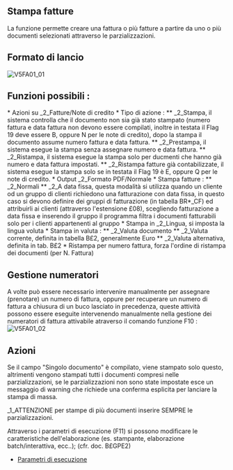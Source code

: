 ## Stampa fatture
La funzione permette creare una fattura o più fatture a partire da uno o più documenti selezionati attraverso le parzializzazioni.

## Formato di lancio
![V5FA01_01](http://doc.smeup.com/immagini/MBDOC_OGG-P_V5FA01/V5FA01_01.png)
## Funzioni possibili : 
 \* Azioni su _2_Fatture/Note di credito
 \* Tipo di azione : 
 \*\* _2_Stampa, il sistema controlla che il documento non sia già stato stampato (numero fattura e data fattura non devono essere compilati, inoltre in testata il Flag 19 deve essere B,  oppure N per le note di credito), dopo la stampa il documento assume numero fattura e data fattura.
 \*\* _2_Prestampa, il sistema esegue la stampa senza assegnare numero e data fattura.
 \*\* _2_Ristampa,  il sistema esegue la stampa solo per ducmenti che hanno già numero e data fattura impostati.
 \*\* _2_Ristampa fatture già contabilizzate,  il sistema esegue la stampa solo se in testata il Flag 19 è E,  oppure Q per le note di credito.
 \* Output _2_Formato PDF/Normale
 \* Stampa fatture : 
 \*\* _2_Normali
 \*\* _2_A data fissa, questa modalità si utilizza quando un cliente od un gruppo di clienti richiedono una fatturazione con data fissa, in questo caso si devono definire dei gruppi di fatturazione (in tabella BR\*_CF) ed attribuirli ai clienti (attraverso l'estensione £08), scegliendo fatturazione a data fissa e inserendo il gruppo il programma filtra i documenti fatturabili solo per i clienti appartenenti al gruppo
 \* Stampa in _2_Lingua, si imposta la lingua voluta
 \* Stampa in valuta : 
 \*\* _2_Valuta documento
 \*\* _2_Valuta corrente, definita in tabella B£2, generalmente Euro
 \*\* _2_Valuta alternativa, definita in tab. B£2
 \* Ristampa per numero fattura, forza l'ordine di ristampa dei documenti (per N. Fattura)

## Gestione numeratori
A volte può essere necessario intervenire manualmente per assegnare (prenotare) un numero di fattura, oppure per recuperare un numero di fattura a chiusura di un buco lasciato in precedenza, queste attività possono essere eseguite intervenendo manualmente nella gestione dei numeratori di fattura attivabile atraverso il comando funzione F10 : 
![V5FA01_02](http://doc.smeup.com/immagini/MBDOC_OGG-P_V5FA01/V5FA01_02.png)
## Azioni
Se il campo "Singolo documento" è compilato, viene stampato solo questo, altrimenti vengono stampati tutti i documenti compresi nelle parzializzazioni, se le parzializzazioni non sono state impostate esce un messaggio di warning che richiede una conferma esplicita per lanciare la stampa di massa.

_1_ATTENZIONE per stampe di più documenti inserire SEMPRE le parzializzazioni.

Attraverso i parametri di esecuzione (F11) si possono modificare le caratteristiche dell'elaborazione (es. stampante, elaborazione batch/interattiva, ecc..); (cfr. doc. B£GPE2)
- [Parametri di esecuzione](Sorgenti/OJ/PGM/B£GPE2)
